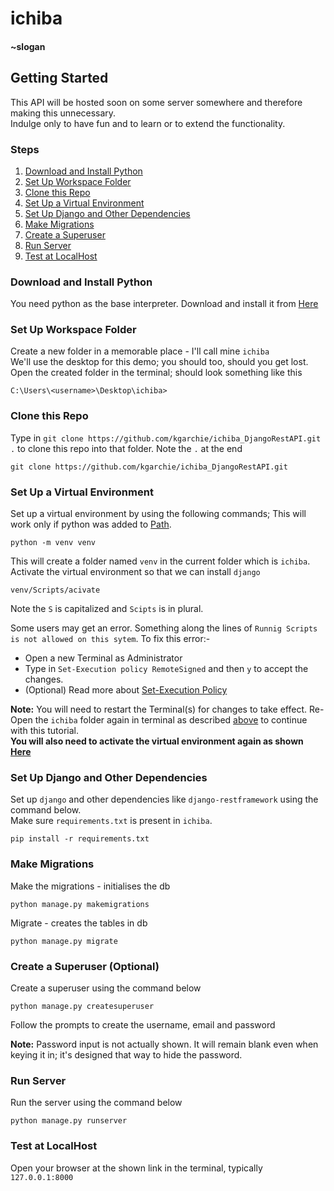# ichiba

#### ~slogan

## Getting Started

This API will be hosted soon on some server somewhere and therefore making this unnecessary.  
Indulge only to have fun and to learn or to extend the functionality.

### Steps

1. [Download and Install Python](#download-and-install-python)
1. [Set Up Workspace Folder](#set-up-workspace-folder)
1. [Clone this Repo](#clone-this-repo)
1. [Set Up a Virtual Environment](#set-up-a-virtual-environment)
1. [Set Up Django and Other Dependencies](#set-up-django-and-other-dependencies)
1. [Make Migrations](#make-migrations)
1. [Create a Superuser](#create-a-superuser-optional)
1. [Run Server](#run-server)
1. [Test at LocalHost](#test-at-localhost)


### Download and Install Python
You need python as the base interpreter. Download and install it from [Here](https://www.python.org/downloads/)

### Set Up Workspace Folder
Create a new folder in a memorable place - I'll call mine `ichiba`  
We'll use the desktop for this demo; you should too, should you get lost.  
Open the created folder in the terminal; should look something like this  
```
C:\Users\<username>\Desktop\ichiba>
```

### Clone this Repo
Type in `git clone https://github.com/kgarchie/ichiba_DjangoRestAPI.git .` to clone this repo into that folder. Note
the `.` at the end

```shell
git clone https://github.com/kgarchie/ichiba_DjangoRestAPI.git
```

### Set Up a Virtual Environment
Set up a virtual environment by using the following commands; This will work only if python was added
to [Path](https://datatofish.com/add-python-to-windows-path/).

```shell
python -m venv venv
```

This will create a folder named `venv` in the current folder which is `ichiba`.   
Activate the virtual environment so that we can install `django`

```shell
venv/Scripts/acivate
```

Note the `S` is capitalized and `Scipts` is in plural.

Some users may get an error. Something along the lines of `Runnig Scripts is not allowed on this sytem`.
To fix this error:-

- Open a new Terminal as Administrator
- Type in ```Set-Execution policy RemoteSigned``` and then `y` to accept the changes.
- (Optional) Read more
  about [Set-Execution Policy](https://learn.microsoft.com/en-us/powershell/module/microsoft.powershell.security/set-executionpolicy?view=powershell-7.2)

**Note:** You will need to restart the Terminal(s) for changes to take effect. Re-Open the `ichiba` folder again in
terminal as described [above](#set-up-workspace-folder) to continue with this tutorial.  
**You will also need to activate the virtual environment again as shown [Here](#set-up-a-virtual-environment)**

### Set Up Django and Other Dependencies
Set up `django` and other dependencies like `django-restframework` using the command below.  
Make sure `requirements.txt` is present in `ichiba`.

```shell
pip install -r requirements.txt
```

### Make Migrations
Make the migrations - initialises the db

```shell
python manage.py makemigrations
```

Migrate - creates the tables in db

```shell
python manage.py migrate
```

### Create a Superuser (Optional)
Create a superuser using the command below

```shell
python manage.py createsuperuser
```

Follow the prompts to create the username, email and password

**Note:** Password input is not actually shown. It will remain blank even when keying it in; it's designed that way to hide
the password.
### Run Server
Run the server using the command below
```shell
python manage.py runserver
```

### Test at LocalHost
Open your browser at the shown link in the terminal, typically `127.0.0.1:8000`